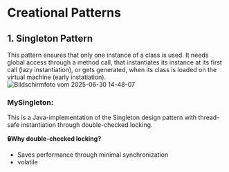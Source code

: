 # Creational Patterns
## 1. Singleton Pattern
This pattern ensures that only one instance of a class is used. It needs global access through a method call, that instantiates its instance at its first call (lazy instantiation), or gets generated, when its class is loaded on the virtual machine (early instatiation). 
![Bildschirmfoto vom 2025-06-30 14-48-07](https://github.com/user-attachments/assets/0fa0a29f-65b6-435c-b3f8-25a0baf46db3)

### MySingleton: 
This is a Java-implementation of the Singleton design pattern with thread-safe instantiation through double-checked locking.

**🔒Why double-checked locking?**
- Saves performance through minimal synchronization
- volatile 
